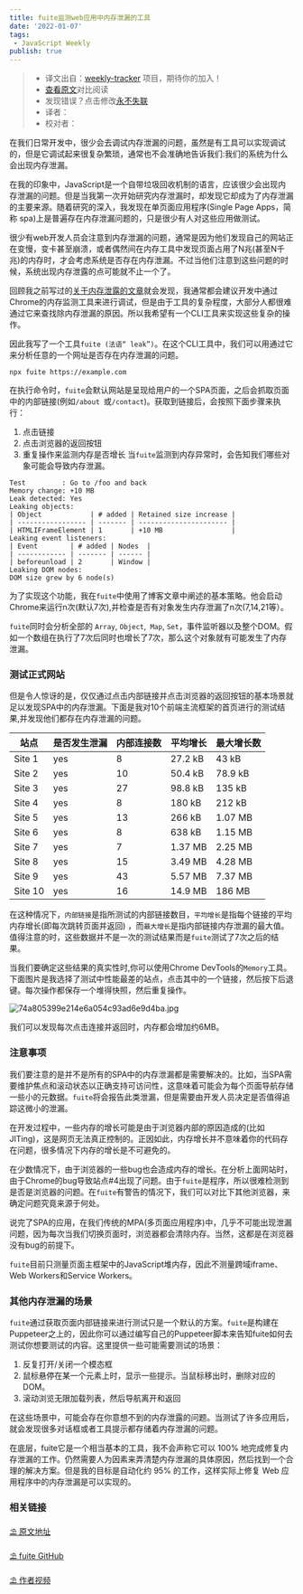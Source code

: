 ```yaml
---
title: fuite监测web应用中内存泄漏的工具
date: '2022-01-07'
tags:
 - JavaScript Weekly
publish: true
---
```

> * 译文出自：[weekly-tracker](https://github.com/FEDarling/weekly-tracker) 项目，期待你的加入！
> * [查看原文](https://nolanlawson.com/2021/12/17/introducing-fuite-a-tool-for-finding-memory-leaks-in-web-apps/)对比阅读
> * 发现错误？点击修改[永不失联](https://github.com/FEDarling/weekly-tracker/blob/main/weeklys/css_weekly/486/css_me_not.md)
> * 译者：
> * 校对者：

在我们日常开发中，很少会去调试内存泄漏的问题，虽然是有工具可以实现调试的，但是它调试起来很复杂繁琐，通常也不会准确地告诉我们:我们的系统为什么会出现内存泄漏。

在我的印象中，JavaScript是一个自带垃圾回收机制的语言，应该很少会出现内存泄漏的问题。但是当我第一次开始研究内存泄漏时，却发现它却成为了内存泄漏的主要来源。随着研究的深入，我发现在单页面应用程序(Single Page Apps，简称 spa)上是普遍存在内存泄漏问题的，只是很少有人对这些应用做测试。

很少有web开发人员会注意到内存泄漏的问题，通常是因为他们发现自己的网站正在变慢，变卡甚至崩溃，或者偶然间在内存工具中发现页面占用了N兆(甚至N千兆)的内存时，才会考虑系统是否存在内存泄漏。不过当他们注意到这些问题的时候，系统出现内存泄露的点可能就不止一个了。

回顾我之前写过的[关于内存泄露的文章](https://nolanlawson.com/2020/02/19/fixing-memory-leaks-in-web-applications/)就会发现，我通常都会建议开发中通过Chrome的内存监测工具来进行调试，但是由于工具的复杂程度，大部分人都很难通过它来查找除内存泄漏的原因。所以我希望有一个CLI工具来实现这些复杂的操作。

因此我写了一个工具`fuite (法语“ leak”)`。在这个CLI工具中，我们可以用通过它来分析任意的一个网址是否存在内存泄漏的问题。
```
npx fuite https://example.com
```
在执行命令时，`fuite`会默认网站是呈现给用户的一个SPA页面，之后会抓取页面中的内部链接(例如``/about ``或``/contact``)。获取到链接后，会按照下面步骤来执行：
1. 点击链接
2. 点击浏览器的返回按钮
3. 重复操作来监测内存是否增长
当`fuite`监测到内存异常时，会告知我们哪些对象可能会导致内存泄漏。
```
Test         : Go to /foo and back
Memory change: +10 MB
Leak detected: Yes
Leaking objects:
| Object            | # added | Retained size increase |
| ----------------- | ------- | ---------------------- |
| HTMLIFrameElement | 1       | +10 MB                 |
Leaking event listeners:
| Event        | # added | Nodes  |
| ------------ | ------- | ------ |
| beforeunload | 2       | Window |
Leaking DOM nodes:
DOM size grew by 6 node(s) 
```
为了实现这个功能，我在`fuite`中使用了博客文章中阐述的基本策略。他会启动Chrome来运行n次(默认7次),并检查是否有对象发生内存泄漏了n次(7,14,21等）。

`fuite`同时会分析全部的 ``Array``, ``Object``,`` Map``, ``Set``，事件监听器以及整个DOM。假如一个数组在执行了7次后同时也增长了7次，那么这个对象就有可能发生了内存泄漏。
### 测试正式网站
但是令人惊讶的是，仅仅通过点击内部链接并点击浏览器的返回按钮的基本场景就足以发现SPA中的内存泄漏。下面是我对10个前端主流框架的首页进行的测试结果,并发现他们都存在内存泄漏的问题。

| 站点    | 是否发生泄漏 | 内部连接数 | 平均增长 | 最大增长数 |
| ------- | ------------- | -------------- | -------------- | ---------- |
| Site 1  | yes           | 8              | 27.2 kB        | 43 kB      |
| Site 2  | yes           | 10             | 50.4 kB        | 78.9 kB    |
| Site 3  | yes           | 27             | 98.8 kB        | 135 kB     |
| Site 4  | yes           | 8              | 180 kB         | 212 kB     |
| Site 5  | yes           | 13             | 266 kB         | 1.07 MB    |
| Site 6  | yes           | 8              | 638 kB         | 1.15 MB    |
| Site 7  | yes           | 7              | 1.37 MB        | 2.25 MB    |
| Site 8  | yes           | 15             | 3.49 MB        | 4.28 MB    |
| Site 9  | yes           | 43             | 5.57 MB        | 7.37 MB    |
| Site 10 | yes           | 16             | 14.9 MB        | 186 MB     |

在这种情况下，`内部链接`是指所测试的内部链接数目，`平均增长`是指每个链接的平均内存增长(即每次跳转页面并返回) ，而`最大增长`是指内部链接内存泄漏的最大值。值得注意的时，这些数据并不是一次的测试结果而是`fuite`测试了7次之后的结果。

当我们要确定这些结果的真实性时,你可以使用Chrome DevTools的`Memory`工具。下面图片是我选择了测试中性能最差的站点，点击其中的一个链接，然后按下后退键。每次操作都保存一个堆得快照，然后重复操作。

![74a805399e214e6a054c93ad6e9d4ba.jpg](https://p9-juejin.byteimg.com/tos-cn-i-k3u1fbpfcp/34e6836feb8d47018b63611dd73ae2ff~tplv-k3u1fbpfcp-watermark.image?)

我们可以发现每次点击连接并返回时，内存都会增加约6MB。
### 注意事项
我们要注意的是并不是所有的SPA中的内存泄漏都是需要解决的。比如，当SPA需要维护焦点和滚动状态以正确支持可访问性，这意味着可能会为每个页面导航存储一些小的元数据。`fuite`将会报告此类泄漏，但是需要由开发人员决定是否值得追踪这微小的泄漏。

在开发过程中，一些内存的增长可能是由于浏览器内部的原因造成的(比如JITing)，这是网页无法真正控制的。正因如此，内存增长并不意味着你的代码存在问题，很多情况下内存的增长是不可避免的。

在少数情况下，由于浏览器的一些bug也会造成内存的增长。在分析上面网站时，由于Chrome的bug导致站点#4出现了问题。由于`fuite`是程序，所以很难检测到是否是浏览器的问题。在`fuite`有警告的情况下，我们可以对比下其他浏览器，来确定问题究竟来源于何处。

说完了SPA的应用，在我们传统的MPA(多页面应用程序)中，几乎不可能出现泄漏问题，因为每次当我们切换页面时，浏览器都会清除内存。当然，这都是在浏览器没有bug的前提下。

`fuite`目前只测量页面主框架中的JavaScript堆内存，因此不测量跨域iframe、Web Workers和Service Workers。

### 其他内存泄漏的场景

`fuite`通过获取页面内部链接来进行测试只是一个默认的方案。`fuite`是构建在 Puppeteer之上的，因此你可以通过编写自己的Puppeteer脚本来告知fuite如何去测试你想要测试的内容。这里提供一些可能需要测试的场景：
1. 反复打开/关闭一个模态框
2. 鼠标悬停在某一个元素上时，显示一些提示。当鼠标移出时，删除对应的DOM。
3. 滚动浏览无限加载列表，然后导航离开和返回

在这些场景中，可能会存在你意想不到的内存泄露的问题。当测试了许多应用后，就会发现很多对话框或者工具提示都存储着内存泄漏的问题。

在底层，fuite它是一个相当基本的工具，我不会声称它可以 100% 地完成修复内存泄漏的工作。仍然需要人为因素来弄清楚内存泄漏的具体原因，然后找到一个合理的解决方案。但是我的目标是自动化约 95% 的工作，这样实际上修复 Web 应用程序中的内存泄漏是可以实现的。

### 相关链接

[⛱ 原文地址](https://nolanlawson.com/2021/12/17/introducing-fuite-a-tool-for-finding-memory-leaks-in-web-apps/)

[⛱  fuite GitHub](https://github.com/nolanlawson/fuite)

[⛱  作者视频](https://youtu.be/H0BHL2lo89M)
